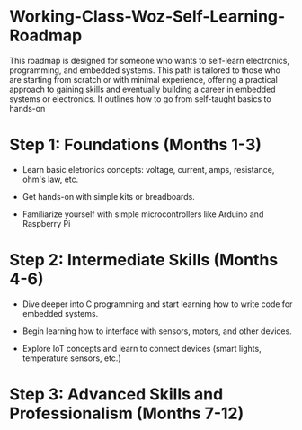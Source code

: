 # Working-Class-Woz-Self-Learning-Roadmap
This roadmap is designed for someone who wants to self-learn electronics, programming, and embedded systems. This path is tailored to those who are
starting from scratch or with minimal experience, offering a practical approach to gaining skills and
eventually building a career in embedded systems or electronics. It outlines how to go from self-taught basics to hands-on


# Step 1: Foundations (Months 1-3)

- Learn basic eletronics concepts: voltage, current, amps, resistance, ohm's law, etc.

- Get hands-on with simple kits or breadboards.

- Familiarize yourself with simple microcontrollers like Arduino and Raspberry Pi
 
# Step 2: Intermediate Skills (Months 4-6)

- Dive deeper into C programming and start learning how to write code for embedded systems.

- Begin learning how to interface with sensors, motors, and other devices.

- Explore IoT concepts and learn to connect devices (smart lights, temperature sensors, etc.)

# Step 3: Advanced Skills and Professionalism (Months 7-12)
